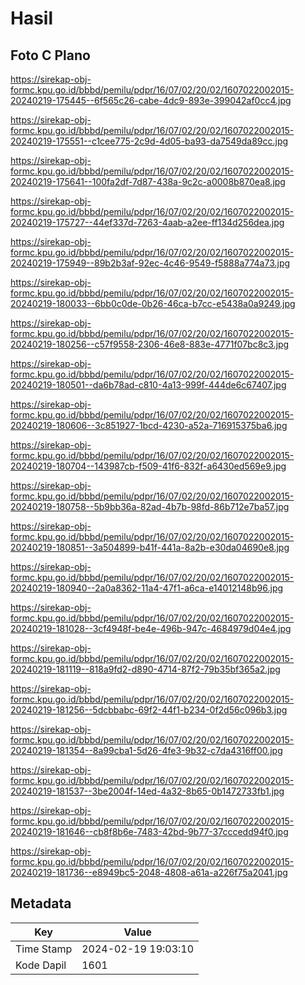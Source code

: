# Hasil

## Foto C Plano

https://sirekap-obj-formc.kpu.go.id/bbbd/pemilu/pdpr/16/07/02/20/02/1607022002015-20240219-175445--6f565c26-cabe-4dc9-893e-399042af0cc4.jpg

https://sirekap-obj-formc.kpu.go.id/bbbd/pemilu/pdpr/16/07/02/20/02/1607022002015-20240219-175551--c1cee775-2c9d-4d05-ba93-da7549da89cc.jpg

https://sirekap-obj-formc.kpu.go.id/bbbd/pemilu/pdpr/16/07/02/20/02/1607022002015-20240219-175641--100fa2df-7d87-438a-9c2c-a0008b870ea8.jpg

https://sirekap-obj-formc.kpu.go.id/bbbd/pemilu/pdpr/16/07/02/20/02/1607022002015-20240219-175727--44ef337d-7263-4aab-a2ee-ff134d256dea.jpg

https://sirekap-obj-formc.kpu.go.id/bbbd/pemilu/pdpr/16/07/02/20/02/1607022002015-20240219-175949--89b2b3af-92ec-4c46-9549-f5888a774a73.jpg

https://sirekap-obj-formc.kpu.go.id/bbbd/pemilu/pdpr/16/07/02/20/02/1607022002015-20240219-180033--6bb0c0de-0b26-46ca-b7cc-e5438a0a9249.jpg

https://sirekap-obj-formc.kpu.go.id/bbbd/pemilu/pdpr/16/07/02/20/02/1607022002015-20240219-180256--c57f9558-2306-46e8-883e-4771f07bc8c3.jpg

https://sirekap-obj-formc.kpu.go.id/bbbd/pemilu/pdpr/16/07/02/20/02/1607022002015-20240219-180501--da6b78ad-c810-4a13-999f-444de6c67407.jpg

https://sirekap-obj-formc.kpu.go.id/bbbd/pemilu/pdpr/16/07/02/20/02/1607022002015-20240219-180606--3c851927-1bcd-4230-a52a-716915375ba6.jpg

https://sirekap-obj-formc.kpu.go.id/bbbd/pemilu/pdpr/16/07/02/20/02/1607022002015-20240219-180704--143987cb-f509-41f6-832f-a6430ed569e9.jpg

https://sirekap-obj-formc.kpu.go.id/bbbd/pemilu/pdpr/16/07/02/20/02/1607022002015-20240219-180758--5b9bb36a-82ad-4b7b-98fd-86b712e7ba57.jpg

https://sirekap-obj-formc.kpu.go.id/bbbd/pemilu/pdpr/16/07/02/20/02/1607022002015-20240219-180851--3a504899-b41f-441a-8a2b-e30da04690e8.jpg

https://sirekap-obj-formc.kpu.go.id/bbbd/pemilu/pdpr/16/07/02/20/02/1607022002015-20240219-180940--2a0a8362-11a4-47f1-a6ca-e14012148b96.jpg

https://sirekap-obj-formc.kpu.go.id/bbbd/pemilu/pdpr/16/07/02/20/02/1607022002015-20240219-181028--3cf4948f-be4e-496b-947c-4684979d04e4.jpg

https://sirekap-obj-formc.kpu.go.id/bbbd/pemilu/pdpr/16/07/02/20/02/1607022002015-20240219-181119--818a9fd2-d890-4714-87f2-79b35bf365a2.jpg

https://sirekap-obj-formc.kpu.go.id/bbbd/pemilu/pdpr/16/07/02/20/02/1607022002015-20240219-181256--5dcbbabc-69f2-44f1-b234-0f2d56c096b3.jpg

https://sirekap-obj-formc.kpu.go.id/bbbd/pemilu/pdpr/16/07/02/20/02/1607022002015-20240219-181354--8a99cba1-5d26-4fe3-9b32-c7da4316ff00.jpg

https://sirekap-obj-formc.kpu.go.id/bbbd/pemilu/pdpr/16/07/02/20/02/1607022002015-20240219-181537--3be2004f-14ed-4a32-8b65-0b1472733fb1.jpg

https://sirekap-obj-formc.kpu.go.id/bbbd/pemilu/pdpr/16/07/02/20/02/1607022002015-20240219-181646--cb8f8b6e-7483-42bd-9b77-37cccedd94f0.jpg

https://sirekap-obj-formc.kpu.go.id/bbbd/pemilu/pdpr/16/07/02/20/02/1607022002015-20240219-181736--e8949bc5-2048-4808-a61a-a226f75a2041.jpg


## Metadata

| Key        | Value               |
| ---------- | ------------------- |
| Time Stamp | 2024-02-19 19:03:10 |
| Kode Dapil | 1601                |



